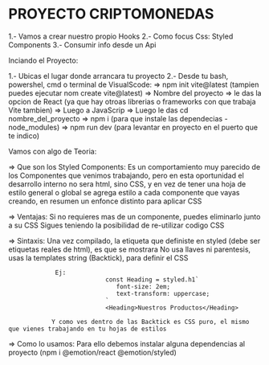 # PROYECTO CRIPTOMONEDAS

1.- Vamos a crear nuestro propio Hooks
2.- Como focus Css: Styled Components
3.- Consumir info desde un Api

Inciando el Proyecto:

1.- Ubicas el lugar donde arrancara tu proyecto
2.- Desde tu bash, powershel, cmd o terminal de VisualScode: 
    => npm init vite@latest (tampien puedes ejecutar nom create vite@latest)
    => Nombre del proyecto
    => le das la opcion de React (ya que hay otroas librerias o frameworks con que trabaja Vite tambien)
    => Luego a JavaScrip
    => Luego le das cd nombre_del_proyecto
    => npm i (para que instale las dependecias -node_modules)
    => npm run dev (para levantar en proyecto en el puerto que te indico)

Vamos con algo de Teoria:

=> Que son los Styled Components: Es un comportamiento muy parecido de los Componentes que venimos trabajando, pero en esta oportunidad
                                  el desarrollo interno no sera html, sino CSS, y en vez de tener una hoja de estilo general o global
                                  se agrega estilo a cada componente que vayas creando, en resumen un enfonce distinto para aplicar
                                  CSS
   
   => Ventajas: Si no requieres mas de un componente, puedes eliminarlo junto a su CSS
                Sigues teniendo la posibilidad de re-utilizar codigo CSS

   => Sintaxis: Una vez compilado, la etiqueta que definiste en styled (debe ser etiquetas reales de html), es que se mostrara
                No usa llaves ni parentesis, usas la templates string (Backtick), para definir el CSS
                 
                 Ej:
                               const Heading = styled.h1`
                                  font-size: 2em;
                                  text-transform: uppercase;                 
                               `
                               <Heading>Nuestros Productos</Heading>
                               
                Y como ves dentro de las Backtick es CSS puro, el mismo que vienes trabajando en tu hojas de estilos
        

   => Como lo usamos: Para ello debemos instalar alguna dependencias al proyecto (npm i @emotion/react @emotion/styled)